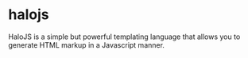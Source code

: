 # halojs
HaloJS is a simple but powerful templating language that allows you to generate HTML markup in a Javascript manner.
